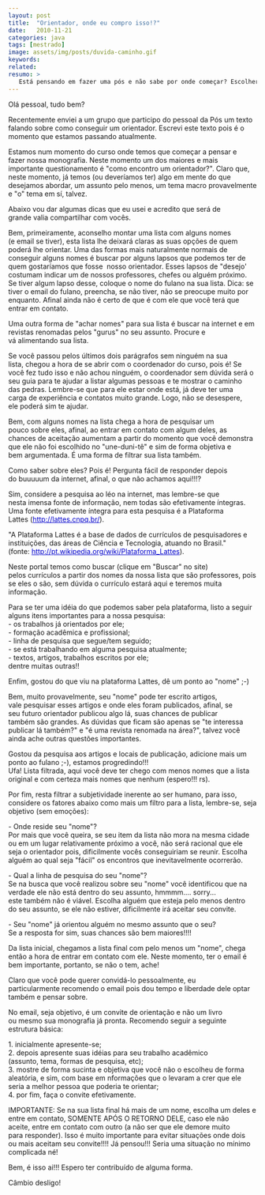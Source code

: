 ```yaml
---
layout: post
title:  "Orientador, onde eu compro isso!?"
date:   2010-11-21
categories: java
tags: [mestrado]
image: assets/img/posts/duvida-caminho.gif
keywords:
related:
resumo: >
   Está pensando em fazer uma pós e não sabe por onde começar? Escolher bem e entrar em contato com seu futuro orientador pode ser um bom começo. Veja neste post como não errar na hora de escolher a pessoa que vai te acompanhar por pelo menos dois anos nesta tragetória.
---
```

<p>Olá pessoal, tudo bem?</p>
<p>Recentemente enviei a um grupo que participo do pessoal da Pós um texto falando sobre como conseguir um orientador. Escrevi este texto pois é o momento que estamos passando atualmente.</p>
<p>Estamos num momento do curso onde temos que começar a pensar e fazer nossa monografia. Neste momento um dos maiores e mais importante questionamento é "como encontro um orientador?". Claro que, neste momento, já temos (ou deveríamos ter) algo em mente do que desejamos abordar, um assunto pelo menos, um tema macro provavelmente e "o" tema em sí, talvez.</p>
<p>Abaixo vou dar algumas dicas que eu usei e acredito que será de grande valia compartilhar com vocês.</p>
<p>Bem, primeiramente, aconselho montar uma lista com alguns nomes (e email se tiver), esta lista lhe deixará claras as suas opções de quem poderá lhe orientar. Uma das formas mais naturalmente normais de conseguir alguns nomes é buscar por alguns lapsos que podemos ter de quem gostaríamos que fosse  nosso orientador. Esses lapsos de "desejo' costumam indicar um de nossos professores, chefes ou alguém próximo. Se tiver algum lapso desse, coloque o nome do fulano na sua lista. Dica: se tiver o email do fulano, preencha, se não tiver, não se preocupe muito por enquanto. Afinal ainda não é certo de que é com ele que você terá que entrar em contato.</p>
<p>Uma outra forma de "achar nomes" para sua lista é buscar na internet e em revistas renomadas pelos "gurus" no seu assunto. Procure e vá alimentando sua lista.</p>
<p>Se você passou pelos últimos dois parágrafos sem ninguém na sua lista, chegou a hora de se abrir com o coordenador do curso, pois é! Se você fez tudo isso e não achou ninguém, o coordenador sem dúvida será o seu guia para te ajudar a listar algumas pessoas e te mostrar o caminho das pedras. Lembre-se que para ele estar onde está, já deve ter uma carga de experiência e contatos muito grande. Logo, não se desespere, ele poderá sim te ajudar.</p>
<p>Bem, com alguns nomes na lista chega a hora de pesquisar um pouco sobre eles, afinal, ao entrar em contato com algum deles, as chances de aceitação aumentam a partir do momento que você demonstra que ele não foi escolhido no "une-duni-tê" e sim de forma objetiva e bem argumentada. É uma forma de filtrar sua lista também.</p>
<p>Como saber sobre eles? Pois é! Pergunta fácil de responder depois do buuuuum da internet, afinal, o que não achamos aqui!!!?</p>
<p>Sim, considere a pesquisa ao léo na internet, mas lembre-se que nesta imensa fonte de informação, nem todas são efetivamente íntegras. Uma fonte efetivamente íntegra para esta pesquisa é a Plataforma Lattes (<a style="color: #0000cc;" rel="nofollow" href="http://www.google.com/url?sa=D&amp;q=http://lattes.cnpq.br/&amp;usg=AFQjCNFG7bLzQqoUyztu0Bg28x6xyoK0ug" target="_blank">http://lattes.cnpq.br/</a>).</p>
<p>"A Plataforma Lattes é a base de dados de currículos de pesquisadores e instituições, das áreas de Ciência e Tecnologia, atuando no Brasil." (fonte: <a style="color: #0000cc;" rel="nofollow" href="http://www.google.com/url?sa=D&amp;q=http://pt.wikipedia.org/wiki/Plataforma_Lattes&amp;usg=AFQjCNHryUFhpVhSOhafiFJAuCttPeRWig" target="_blank">http://pt.wikipedia.org/wiki/Plataforma_Lattes</a>).</p>
<p>Neste portal temos como buscar (clique em "Buscar" no site) pelos currículos a partir dos nomes da nossa lista que são professores, pois se eles o são, sem dúvida o currículo estará aqui e teremos muita informação.</p>
<p>Para se ter uma idéia do que podemos saber pela plataforma, listo a seguir alguns itens importantes para a nossa pesquisa:<br />
- os trabalhos já orientados por ele;<br />
- formação acadêmica e profissional;<br />
- linha de pesquisa que segue/tem seguido;<br />
- se está trabalhando em alguma pesquisa atualmente;<br />
- textos, artigos, trabalhos escritos por ele;<br />
dentre muitas outras!!</p>
<p>Enfim, gostou do que viu na plataforma Lattes, dê um ponto ao "nome" ;-)</p>
<p>Bem, muito provavelmente, seu "nome" pode ter escrito artigos, vale pesquisar esses artigos e onde eles foram publicados, afinal, se seu futuro orientador publicou algo lá, suas chances de publicar também são grandes. As dúvidas que ficam são apenas se "te interessa publicar lá também?" e "é uma revista renomada na área?", talvez você ainda ache outras questões importantes.</p>
<p>Gostou da pesquisa aos artigos e locais de publicação, adicione mais um ponto ao fulano ;-), estamos progredindo!!!<br />
Ufa! Lista filtrada, aqui você deve ter chego com menos nomes que a lista original e com certeza mais nomes que nenhum (espero!!! rs).</p>
<p>Por fim, resta filtrar a subjetividade inerente ao ser humano, para isso, considere os fatores abaixo como mais um filtro para a lista, lembre-se, seja objetivo (sem emoções):</p>
<p>- Onde reside seu "nome"?<br />
Por mais que você queira, se seu item da lista não mora na mesma cidade ou em um lugar relativamente próximo a você, não será racional que ele seja o orientador pois, dificilmente vocês conseguiriam se reunir. Escolha alguém ao qual seja "fácil" os encontros que inevitavelmente ocorrerão.</p>
<p>- Qual a linha de pesquisa do seu "nome"?<br />
Se na busca que você realizou sobre seu "nome" você identificou que na verdade ele não está dentro do seu assunto, hmmmm.... sorry... este também não é viável. Escolha alguém que esteja pelo menos dentro do seu assunto, se ele não estiver, dificilmente irá aceitar seu convite.</p>
<p>- Seu "nome" já orientou alguém no mesmo assunto que o seu?<br />
Se a resposta for sim, suas chances são bem maiores!!!!</p>
<p>Da lista inicial, chegamos a lista final com pelo menos um "nome", chega então a hora de entrar em contato com ele. Neste momento, ter o email é bem importante, portanto, se não o tem, ache!</p>
<p>Claro que você pode querer convidá-lo pessoalmente, eu particularmente recomendo o email pois dou tempo e liberdade dele optar também e pensar sobre.</p>
<p>No email, seja objetivo, é um convite de orientação e não um livro ou mesmo sua monografia já pronta. Recomendo seguir a seguinte estrutura básica:</p>
<p>1. inicialmente apresente-se;<br />
2. depois apresente suas idéias para seu trabalho acadêmico (assunto, tema, formas de pesquisa, etc);<br />
3. mostre de forma sucinta e objetiva que você não o escolheu de forma aleatória, e sim, com base em nformações que o levaram a crer que ele seria a melhor pessoa que poderia te orientar;<br />
4. por fim, faça o convite efetivamente.</p>
<p>IMPORTANTE: Se na sua lista final há mais de um nome, escolha um deles e entre em contato, SOMENTE APÓS O RETORNO DELE, caso ele não aceite, entre em contato com outro (a não ser que ele demore muito para responder). Isso é muito importante para evitar situações onde dois ou mais aceitam seu convite!!!! Já pensou!!! Seria uma situação no mínimo complicada né!</p>
<p>Bem, é isso ai!!! Espero ter contribuído de alguma forma.</p>
<p>Câmbio desligo!</p>
